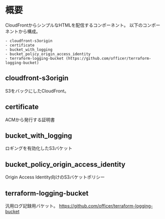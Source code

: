 # 概要
CloudFrontからシンプルなHTMLを配信するコンポーネント。
以下のコンポーネントから構成。

    - cloudfront-s3origin
    - certificate
    - bucket_with_logging
    - bucket_policy_origin_access_identity
    - terraform-logging-bucket (https://github.com/officer/terraform-logging-bucket)

## cloudfront-s3origin
S3をバックにしたCloudFront。

## certificate
ACMから発行する証明書

## bucket_with_logging
ロギングを有効化したS3バケット

## bucket_policy_origin_access_identity
Origin Access Identity向けのS3バケットポリシー

## terraform-logging-bucket
汎用ログ記録用バケット。
    https://github.com/officer/terraform-logging-bucket

